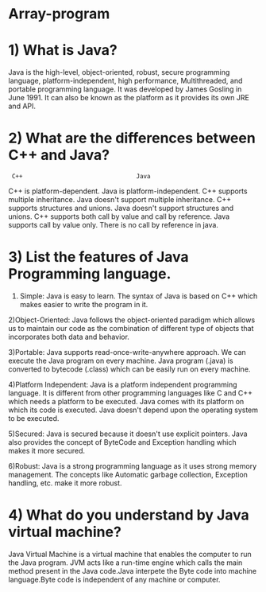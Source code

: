 # Array-program
# 1) What is Java?
Java is the high-level, object-oriented, robust, secure programming language, platform-independent, high performance, Multithreaded, and portable programming language. It was developed by James Gosling in June 1991. It can also be known as the platform as it provides its own JRE and API.
# 2) What are the differences between C++ and Java?
     C++                                Java

C++ is platform-dependent.              Java is platform-independent.
C++ supports multiple inheritance.      Java doesn't support multiple inheritance.
C++ supports structures and unions.     Java doesn't support structures and unions.
C++ supports both call by value and 
call by reference.                       Java supports call by value only. There is no call by reference in java.
# 3) List the features of Java Programming language.
1) Simple: Java is easy to learn. The syntax of Java is based on C++ which makes easier to write the program in it.

2)Object-Oriented: Java follows the object-oriented paradigm which allows us to maintain our code as the combination of different type of objects that incorporates both data and behavior.

3)Portable: Java supports read-once-write-anywhere approach. We can execute the Java program on every machine. Java program (.java) is converted to bytecode (.class) which can be easily run on every machine.

4)Platform Independent: Java is a platform independent programming language. It is different from other programming languages like C and C++ which needs a platform to be executed. Java comes with its platform on which its code is executed. Java doesn't depend upon the operating system to be executed.

5)Secured: Java is secured because it doesn't use explicit pointers. Java also provides the concept of ByteCode and Exception handling which makes it more secured.

6)Robust: Java is a strong programming language as it uses strong memory management. The concepts like Automatic garbage collection, Exception handling, etc. make it more robust.
# 4) What do you understand by Java virtual machine?
Java Virtual Machine is a virtual machine that enables the computer to run the Java program. JVM acts like a run-time engine which calls the main method present in the Java code.Java interpete the Byte code into machine language.Byte code is independent of any machine or computer.



